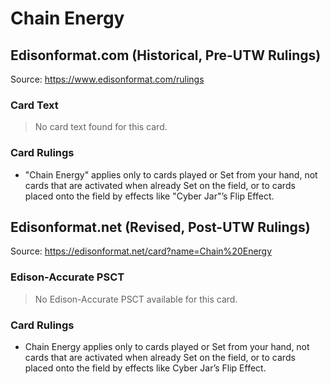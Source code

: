 # Chain Energy

## Edisonformat.com (Historical, Pre-UTW Rulings)

Source: https://www.edisonformat.com/rulings

### Card Text

> No card text found for this card.

### Card Rulings

*   "Chain Energy" applies only to cards played or Set from your hand, not cards that are activated when already Set on the field, or to cards placed onto the field by effects like "Cyber Jar"’s Flip Effect.

## Edisonformat.net (Revised, Post-UTW Rulings)

Source: https://edisonformat.net/card?name=Chain%20Energy

### Edison-Accurate PSCT

> No Edison-Accurate PSCT available for this card.

### Card Rulings

*   Chain Energy applies only to cards played or Set from your hand, not cards that are activated when already Set on the field, or to cards placed onto the field by effects like Cyber Jar’s Flip Effect.
            